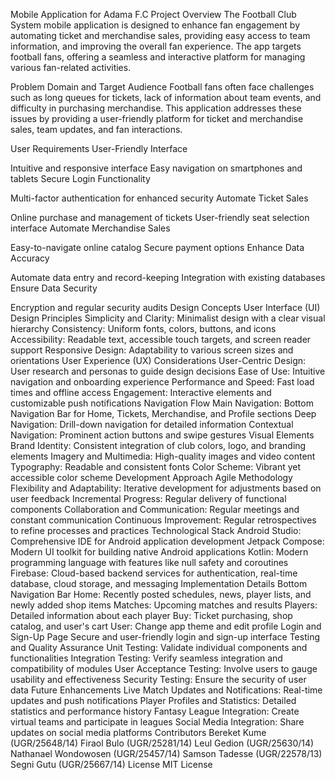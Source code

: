 Mobile Application for Adama F.C
Project Overview
The Football Club System mobile application is designed to enhance fan engagement by automating ticket and merchandise sales, providing easy access to team information, and improving the overall fan experience. The app targets football fans, offering a seamless and interactive platform for managing various fan-related activities.

Problem Domain and Target Audience
Football fans often face challenges such as long queues for tickets, lack of information about team events, and difficulty in purchasing merchandise. This application addresses these issues by providing a user-friendly platform for ticket and merchandise sales, team updates, and fan interactions.

User Requirements
User-Friendly Interface

Intuitive and responsive interface
Easy navigation on smartphones and tablets
Secure Login Functionality

Multi-factor authentication for enhanced security
Automate Ticket Sales

Online purchase and management of tickets
User-friendly seat selection interface
Automate Merchandise Sales

Easy-to-navigate online catalog
Secure payment options
Enhance Data Accuracy

Automate data entry and record-keeping
Integration with existing databases
Ensure Data Security

Encryption and regular security audits
Design Concepts
User Interface (UI) Design Principles
Simplicity and Clarity: Minimalist design with a clear visual hierarchy
Consistency: Uniform fonts, colors, buttons, and icons
Accessibility: Readable text, accessible touch targets, and screen reader support
Responsive Design: Adaptability to various screen sizes and orientations
User Experience (UX) Considerations
User-Centric Design: User research and personas to guide design decisions
Ease of Use: Intuitive navigation and onboarding experience
Performance and Speed: Fast load times and offline access
Engagement: Interactive elements and customizable push notifications
Navigation Flow
Main Navigation: Bottom Navigation Bar for Home, Tickets, Merchandise, and Profile sections
Deep Navigation: Drill-down navigation for detailed information
Contextual Navigation: Prominent action buttons and swipe gestures
Visual Elements
Brand Identity: Consistent integration of club colors, logo, and branding elements
Imagery and Multimedia: High-quality images and video content
Typography: Readable and consistent fonts
Color Scheme: Vibrant yet accessible color scheme
Development Approach
Agile Methodology
Flexibility and Adaptability: Iterative development for adjustments based on user feedback
Incremental Progress: Regular delivery of functional components
Collaboration and Communication: Regular meetings and constant communication
Continuous Improvement: Regular retrospectives to refine processes and practices
Technological Stack
Android Studio: Comprehensive IDE for Android application development
Jetpack Compose: Modern UI toolkit for building native Android applications
Kotlin: Modern programming language with features like null safety and coroutines
Firebase: Cloud-based backend services for authentication, real-time database, cloud storage, and messaging
Implementation Details
Bottom Navigation Bar
Home: Recently posted schedules, news, player lists, and newly added shop items
Matches: Upcoming matches and results
Players: Detailed information about each player
Buy: Ticket purchasing, shop catalog, and user's cart
User: Change app theme and edit profile
Login and Sign-Up Page
Secure and user-friendly login and sign-up interface
Testing and Quality Assurance
Unit Testing: Validate individual components and functionalities
Integration Testing: Verify seamless integration and compatibility of modules
User Acceptance Testing: Involve users to gauge usability and effectiveness
Security Testing: Ensure the security of user data
Future Enhancements
Live Match Updates and Notifications: Real-time updates and push notifications
Player Profiles and Statistics: Detailed statistics and performance history
Fantasy League Integration: Create virtual teams and participate in leagues
Social Media Integration: Share updates on social media platforms
Contributors
Bereket Kume (UGR/25648/14)
Firaol Bulo (UGR/25281/14)
Leul Gedion (UGR/25630/14)
Nathanael Wondowosen (UGR/25457/14)
Samson Tadesse (UGR/22578/13)
Segni Gutu (UGR/25667/14)
License
MIT License
